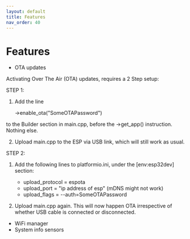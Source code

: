 ```yaml
---
layout: default
title: Features
nav_order: 40
---
```


# Features

- OTA updates

Activating Over The Air (OTA) updates, requires a 2 Step setup:

STEP 1:
1.	Add the line 

     ->enable_ota("SomeOTAPassword") 

to the Builder section in main.cpp, before the ->get_app() instruction. Nothing else.

2.	Upload main.cpp to the ESP via USB link, which will still work as usual. 


STEP 2:
1.	Add the following lines to platformio.ini, under the [env:esp32dev] section: 

     -	upload_protocol = espota
     -	upload_port =  "ip address of esp"  (mDNS might not work)
     -	upload_flags =
          --auth=SomeOTAPassword

2.	Upload main.cpp again. This will now happen OTA irrespective of whether USB cable is connected or disconnected.
 


- WiFi manager
- System info sensors
